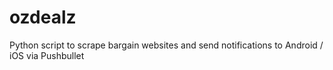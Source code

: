 # ozdealz
Python script to scrape bargain websites and send notifications to Android / iOS via Pushbullet

